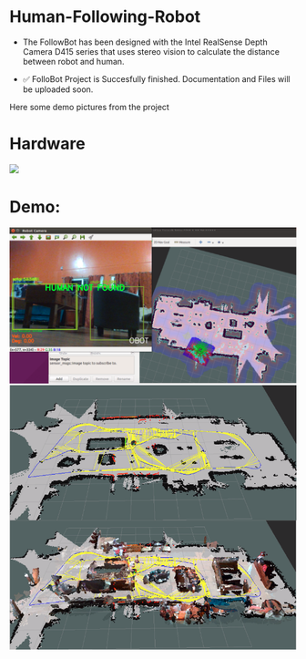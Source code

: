# Human-Following-Robot
* The FollowBot has been designed with the Intel RealSense Depth Camera D415 series that uses stereo vision to calculate the distance between robot and human. 

* ✅ FolloBot Project is Succesfully finished. Documentation and Files will be uploaded soon.

Here some demo pictures from the project
# Hardware
<img src="/followbot.jpg" >

# Demo:
<img src="/follower_screen.png" > 
<img src="/3dmap_bigroom.png" > 
